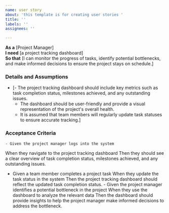 ```yaml
---
name: user story
about: 'this template is for creating user stories '
title: ''
labels: ''
assignees: ''

---
```


**As a** [Project Manager]  
 **I need** [a project tracking dashboard]  
 **So that** [I can monitor the progress of tasks, identify potential bottlenecks, and make informed decisions to ensure the project stays on schedule.]  
   
 ### Details and Assumptions
 * [- The project tracking dashboard should include key metrics such as task completion status, milestones achieved, and any outstanding issues.
    - The dashboard should be user-friendly and provide a visual representation of the project's overall health.
   -  It is assumed that team members will regularly update task statuses to ensure accurate tracking.]
   
 ### Acceptance Criteria  
    - Given the project manager logs into the system
When they navigate to the project tracking dashboard
Then they should see a clear overview of task completion status, milestones achieved, and any outstanding issues.
   - Given a team member completes a project task
When they update the task status in the system
Then the project tracking dashboard should reflect the updated task completion status.
    - Given the project manager identifies a potential bottleneck in the project
When they use the dashboard to analyze the relevant data
Then the dashboard should provide insights to help the project manager make informed decisions to address the bottleneck.
